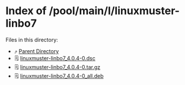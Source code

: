 
# Index of /pool/main/l/linuxmuster-linbo7
Files in this directory:
- ⤴ [Parent Directory](../)
- 🗒 [linuxmuster-linbo7_4.0.4-0.dsc](linuxmuster-linbo7_4.0.4-0.dsc)
- 🗒 [linuxmuster-linbo7_4.0.4-0.tar.gz](linuxmuster-linbo7_4.0.4-0.tar.gz)
- 🗒 [linuxmuster-linbo7_4.0.4-0_all.deb](linuxmuster-linbo7_4.0.4-0_all.deb)
